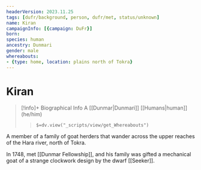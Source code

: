 ```yaml
---
headerVersion: 2023.11.25
tags: [dufr/background, person, dufr/met, status/unknown]
name: Kiran
campaignInfo: [{campaign: DuFr}]
born:
species: human
ancestry: Dunmari
gender: male
whereabouts:
- {type: home, location: plains north of Tokra}
---
```

# Kiran
>[!info]+ Biographical Info
> A [[Dunmar|Dunmari]] [[Humans|human]] (he/him)
>> `$=dv.view("_scripts/view/get_Whereabouts")`

A member of a family of goat herders that wander across the upper reaches of the Hara river, north of Tokra. 

In 1748, met [[Dunmar Fellowship]], and his family was gifted a mechanical goat of a strange clockwork design by the dwarf [[Seeker]]. 